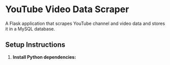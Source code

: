 # YouTube Video Data Scraper

A Flask application that scrapes YouTube channel and video data and stores it in a MySQL database.

## Setup Instructions

1. **Install Python dependencies:**